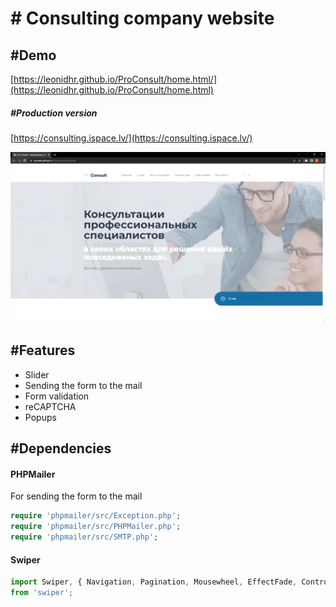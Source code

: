 # \# Consulting company website


## \#Demo
[https://leonidhr.github.io/ProConsult/home.html/](https://leonidhr.github.io/ProConsult/home.html)

##### \#Production version
[https://consulting.ispace.lv/](https://consulting.ispace.lv/)


<img src="img/preview.gif" width="726">

## \#Features
* Slider
* Sending the form to the mail
* Form validation
* reCAPTCHA
* Popups


## \#Dependencies

#### PHPMailer
For sending the form to the mail

```php
require 'phpmailer/src/Exception.php';
require 'phpmailer/src/PHPMailer.php';
require 'phpmailer/src/SMTP.php';
```

#### Swiper

```js
import Swiper, { Navigation, Pagination, Mousewheel, EffectFade, Controller, Thumbs, Autoplay, FreeMode } 
from 'swiper';
```